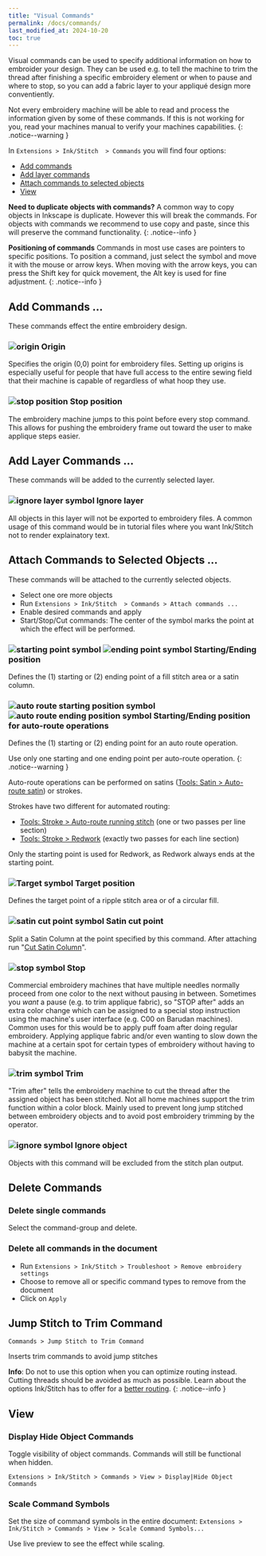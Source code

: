 ```yaml
---
title: "Visual Commands"
permalink: /docs/commands/
last_modified_at: 2024-10-20
toc: true
---
```

Visual commands can be used to specify additional information on how to embroider your design. They can be used e.g. to tell the machine to trim the thread after finishing a specific embroidery element or when to pause and where to stop, so you can add a fabric layer to your appliqué design more conventiently.

Not every embroidery machine will be able to read and process the information given by some of these commands. If this is not working for you, read your machines manual to verify your machines capabilities.
{: .notice--warning }

In `Extensions > Ink/Stitch  > Commands` you will find four options:

* [Add commands](#add-commands-)
* [Add layer commands](#add-layer-commands-)
* [Attach commands to selected objects](#attach-commands-to-selected-objects-)
* [View](#view)

**Need to duplicate objects with commands?** A common way to copy objects in Inkscape is duplicate. However this will break the commands. For objects with commands we recommend to use copy and paste, since this will preserve the command functionality.
{: .notice--info }

**Positioning of commands** Commands in most use cases are pointers to specific positions. To position a command, just select the symbol and move it with the mouse or arrow keys. When moving with the arrow keys, you can press the Shift key for quick movement, the Alt key is used for fine adjustment.
{: .notice--info }

## Add Commands ...

These commands effect the entire embroidery design.

### ![origin](/assets/images/docs/visual-commands-origin.jpg) Origin

Specifies the origin (0,0) point for embroidery files. Setting up origins is especially useful for people that have full access to the entire sewing field that their machine is capable of regardless of what hoop they use.

### ![stop position](/assets/images/docs/visual-commands-stop-position.jpg) Stop position

The embroidery machine jumps to this point before every stop command. This allows for pushing the embroidery frame out toward the user to make applique steps easier.

## Add Layer Commands ...

These commands will be added to the currently selected layer.

### ![ignore layer symbol](/assets/images/docs/visual-commands-ignore-layer.jpg) Ignore layer

All objects in this layer will not be exported to embroidery files. A common usage of this command would be in tutorial files where you want Ink/Stitch not to render explainatory text.


## Attach Commands to Selected Objects ...

These commands will be attached to the currently selected objects.

* Select one ore more objects
* Run `Extensions > Ink/Stitch  > Commands > Attach commands ...`
* Enable desired commands and apply
* Start/Stop/Cut commands: The center of the symbol marks the point at which the effect will be performed.

### ![starting point symbol](/assets/images/docs/visual-commands-start.jpg) ![ending point symbol](/assets/images/docs/visual-commands-end.jpg) Starting/Ending position

Defines the (1) starting or (2) ending point of a fill stitch area or a satin column.

###  ![auto route starting position symbol](/assets/images/docs/visual-commands-auto-route-running-stitch-start.jpg) ![auto route  ending position symbol](/assets/images/docs/visual-commands-auto-route-running-stitch-end.jpg) Starting/Ending position for auto-route operations

Defines the (1) starting or (2) ending point for an auto route operation.

Use only one starting and one ending point per auto-route operation.
{: .notice--warning }

Auto-route operations can be performed on satins ([Tools: Satin > Auto-route satin](/docs/satin-tools/#auto-route-satin-columns)) or strokes.

Strokes have two different for automated routing:

* [Tools: Stroke > Auto-route running stitch](/docs/stroke-tools/#autoroute-running-stitch) (one or two passes per line section)
* [Tools: Stroke > Redwork](/docs/stroke-tools/#redwork) (exactly two passes for each line section)

Only the starting point is used for Redwork, as Redwork always ends at the starting point.

### ![Target symbol](/assets/images/docs/visual-commands-ripple-target.png) Target position

Defines the target point of a ripple stitch area or of a circular fill.

### ![satin cut point symbol](/assets/images/docs/visual-commands-satin-cut-point.jpg) Satin cut point

Split a Satin Column at the point specified by this command. After attaching run "[Cut Satin Column](/docs/satin-tools/#cut-satin-column)".

### ![stop symbol](/assets/images/docs/visual-commands-stop.jpg) Stop

Commercial embroidery machines that have multiple needles normally proceed from one color to the next without pausing in between. Sometimes you *want* a pause (e.g. to trim applique fabric), so "STOP after" adds an extra color change which can be assigned to a special stop instruction using the machine's user interface (e.g. C00 on Barudan machines). Common uses for this would be to apply puff foam after doing regular embroidery.  Applying applique fabric and/or even wanting to slow down the machine at a certain spot for certain types of embroidery without having to babysit the machine.

### ![trim symbol](/assets/images/docs/visual-commands-trim.jpg) Trim

"Trim after" tells the embroidery machine to cut the thread after the assigned object has been stitched.  Not all home machines support the trim function within a color block.  Mainly used to prevent long jump stitched between embroidery objects and to avoid post embroidery trimming by the operator.

### ![ignore symbol](/assets/images/docs/visual-commands-ignore.jpg) Ignore object

Objects with this command will be excluded from the stitch plan output.

## Delete Commands

### Delete single commands

Select the command-group and delete.

### Delete all commands in the document

* Run `Extensions > Ink/Stitch > Troubleshoot > Remove embroidery settings`
* Choose to remove all or specific command types to remove from the document
* Click on `Apply`

## Jump Stitch to Trim Command

`Commands > Jump Stitch to Trim Command` 

Inserts trim commands to avoid jump stitches

**Info**: Do not to use this option when you can optimize routing instead. Cutting threads should be avoided as much as possible. Learn about the options Ink/Stitch has to offer for a [better routing](/tutorials/routing/).
{: .notice--info }

## View

### Display Hide Object Commands

Toggle visibility of object commands. Commands will still be functional when hidden.

`Extensions > Ink/Stitch > Commands > View > Display|Hide Object Commands`

### Scale Command Symbols

Set the size of command symbols in the entire document: `Extensions > Ink/Stitch > Commands > View > Scale Command Symbols...`

Use live preview to see the effect while scaling.
